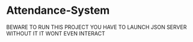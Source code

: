 # Attendance-System

BEWARE TO RUN THIS PROJECT YOU HAVE TO LAUNCH JSON SERVER WITHOUT IT IT WONT EVEN INTERACT
